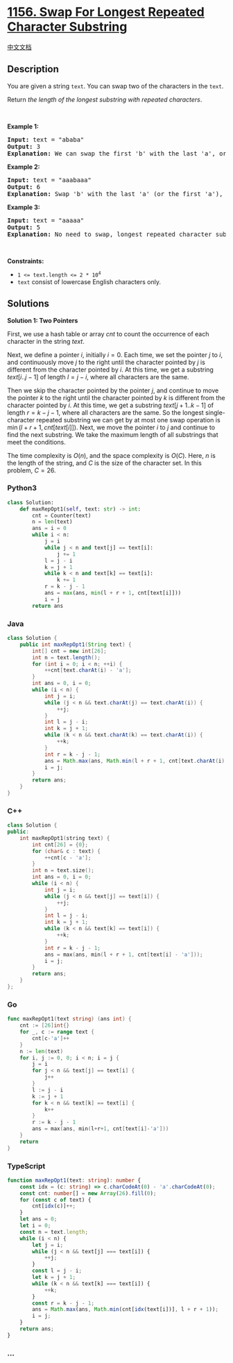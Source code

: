 # [1156. Swap For Longest Repeated Character Substring](https://leetcode.com/problems/swap-for-longest-repeated-character-substring)

[中文文档](/solution/1100-1199/1156.Swap%20For%20Longest%20Repeated%20Character%20Substring/README.md)

## Description

<p>You are given a string <code>text</code>. You can swap two of the characters in the <code>text</code>.</p>

<p>Return <em>the length of the longest substring with repeated characters</em>.</p>

<p>&nbsp;</p>
<p><strong class="example">Example 1:</strong></p>

<pre>
<strong>Input:</strong> text = &quot;ababa&quot;
<strong>Output:</strong> 3
<strong>Explanation:</strong> We can swap the first &#39;b&#39; with the last &#39;a&#39;, or the last &#39;b&#39; with the first &#39;a&#39;. Then, the longest repeated character substring is &quot;aaa&quot; with length 3.
</pre>

<p><strong class="example">Example 2:</strong></p>

<pre>
<strong>Input:</strong> text = &quot;aaabaaa&quot;
<strong>Output:</strong> 6
<strong>Explanation:</strong> Swap &#39;b&#39; with the last &#39;a&#39; (or the first &#39;a&#39;), and we get longest repeated character substring &quot;aaaaaa&quot; with length 6.
</pre>

<p><strong class="example">Example 3:</strong></p>

<pre>
<strong>Input:</strong> text = &quot;aaaaa&quot;
<strong>Output:</strong> 5
<strong>Explanation:</strong> No need to swap, longest repeated character substring is &quot;aaaaa&quot; with length is 5.
</pre>

<p>&nbsp;</p>
<p><strong>Constraints:</strong></p>

<ul>
	<li><code>1 &lt;= text.length &lt;= 2 * 10<sup>4</sup></code></li>
	<li><code>text</code> consist of lowercase English characters only.</li>
</ul>

## Solutions

**Solution 1: Two Pointers**

First, we use a hash table or array $cnt$ to count the occurrence of each character in the string $text$.

Next, we define a pointer $i$, initially $i = 0$. Each time, we set the pointer $j$ to $i$, and continuously move $j$ to the right until the character pointed by $j$ is different from the character pointed by $i$. At this time, we get a substring $text[i..j-1]$ of length $l = j - i$, where all characters are the same.

Then we skip the character pointed by the pointer $j$, and continue to move the pointer $k$ to the right until the character pointed by $k$ is different from the character pointed by $i$. At this time, we get a substring $text[j+1..k-1]$ of length $r = k - j - 1$, where all characters are the same. So the longest single-character repeated substring we can get by at most one swap operation is $\min(l + r + 1, cnt[text[i]])$. Next, we move the pointer $i$ to $j$ and continue to find the next substring. We take the maximum length of all substrings that meet the conditions.

The time complexity is $O(n)$, and the space complexity is $O(C)$. Here, $n$ is the length of the string, and $C$ is the size of the character set. In this problem, $C = 26$.

<!-- tabs:start -->

### **Python3**

```python
class Solution:
    def maxRepOpt1(self, text: str) -> int:
        cnt = Counter(text)
        n = len(text)
        ans = i = 0
        while i < n:
            j = i
            while j < n and text[j] == text[i]:
                j += 1
            l = j - i
            k = j + 1
            while k < n and text[k] == text[i]:
                k += 1
            r = k - j - 1
            ans = max(ans, min(l + r + 1, cnt[text[i]]))
            i = j
        return ans
```

### **Java**

```java
class Solution {
    public int maxRepOpt1(String text) {
        int[] cnt = new int[26];
        int n = text.length();
        for (int i = 0; i < n; ++i) {
            ++cnt[text.charAt(i) - 'a'];
        }
        int ans = 0, i = 0;
        while (i < n) {
            int j = i;
            while (j < n && text.charAt(j) == text.charAt(i)) {
                ++j;
            }
            int l = j - i;
            int k = j + 1;
            while (k < n && text.charAt(k) == text.charAt(i)) {
                ++k;
            }
            int r = k - j - 1;
            ans = Math.max(ans, Math.min(l + r + 1, cnt[text.charAt(i) - 'a']));
            i = j;
        }
        return ans;
    }
}
```

### **C++**

```cpp
class Solution {
public:
    int maxRepOpt1(string text) {
        int cnt[26] = {0};
        for (char& c : text) {
            ++cnt[c - 'a'];
        }
        int n = text.size();
        int ans = 0, i = 0;
        while (i < n) {
            int j = i;
            while (j < n && text[j] == text[i]) {
                ++j;
            }
            int l = j - i;
            int k = j + 1;
            while (k < n && text[k] == text[i]) {
                ++k;
            }
            int r = k - j - 1;
            ans = max(ans, min(l + r + 1, cnt[text[i] - 'a']));
            i = j;
        }
        return ans;
    }
};
```

### **Go**

```go
func maxRepOpt1(text string) (ans int) {
	cnt := [26]int{}
	for _, c := range text {
		cnt[c-'a']++
	}
	n := len(text)
	for i, j := 0, 0; i < n; i = j {
		j = i
		for j < n && text[j] == text[i] {
			j++
		}
		l := j - i
		k := j + 1
		for k < n && text[k] == text[i] {
			k++
		}
		r := k - j - 1
		ans = max(ans, min(l+r+1, cnt[text[i]-'a']))
	}
	return
}
```

### **TypeScript**

```ts
function maxRepOpt1(text: string): number {
    const idx = (c: string) => c.charCodeAt(0) - 'a'.charCodeAt(0);
    const cnt: number[] = new Array(26).fill(0);
    for (const c of text) {
        cnt[idx(c)]++;
    }
    let ans = 0;
    let i = 0;
    const n = text.length;
    while (i < n) {
        let j = i;
        while (j < n && text[j] === text[i]) {
            ++j;
        }
        const l = j - i;
        let k = j + 1;
        while (k < n && text[k] === text[i]) {
            ++k;
        }
        const r = k - j - 1;
        ans = Math.max(ans, Math.min(cnt[idx(text[i])], l + r + 1));
        i = j;
    }
    return ans;
}
```

### **...**

```

```

<!-- tabs:end -->
